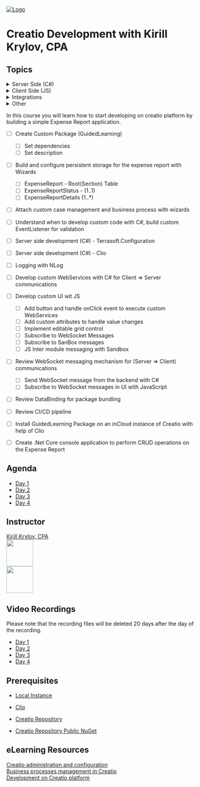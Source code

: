 [![Logo](https://www.creatio.com/sites/default/files/2019-10/creatio-main-logo.svg)](https://github.com/sindresorhus/awesome#readme)
# Creatio Development with Kirill Krylov, CPA  


## Topics
<details>
  <summary>Server Side (C#)</summary>

  ## Server Side (C#)
  1. A numbered
  2. list
     * With some
     * Sub bullets
</details>


<details>
  <summary>Client Side (JS)</summary>

  ## Client Side (JS)
  1. A numbered
  2. list
     * With some
     * Sub bullets
</details>


<details>
  <summary>Integrations</summary>

  ## Integrations
  1. DataService
     * Select
     * Insert
     * Update
     * Batch
  2. OData 3
  3. OData 4
     * With some
     * Sub bullets
</details>


<details>
  <summary>Other</summary>

  ## Other
  - [ ] Create Custom Package (GuidedLearning)
    - [ ] Set dependencies
    - [ ] Set description
  - [ ] Build and configure persistent storage for the expense report with Wizards
    - [ ] ExpenseReport - Root(Section) Table
    - [ ] ExpenseReportStatus - (1..1)
    - [ ] ExpenseReportDetails  (1..*)
</details>




In this course you will learn how to start developing on creatio platform by building a simple Expense Report application.
- [ ] Create Custom Package (GuidedLearning)
    - [ ] Set dependencies
    - [ ] Set description
- [ ] Build and configure persistent storage for the expense report with Wizards
    - [ ] ExpenseReport - Root(Section) Table
    - [ ] ExpenseReportStatus - (1..1)
    - [ ] ExpenseReportDetails  (1..*)
- [ ] Attach custom case management and business process with wizards
- [ ] Understand when to develop custom code with C#, build custom EventListener for validation
- [ ] Server side development (C#) - Terrasoft.Configuration
- [ ] Server side development (C#) - Clio
- [ ] Logging with NLog
- [ ] Develop custom WebServices with C# for Client => Server communications
- [ ] Develop custom UI wit JS 
    - [ ] Add button and handle onClick event to execute custom WebServices
    - [ ] Add custom attributes to handle value changes
    - [ ] Implement editable grid control
    - [ ] Subscribe to WebSocket Messages
    - [ ] Subscribe to SanBox messages
    - [ ] JS Inter module messaging with Sandbox
- [ ] Review WebSocket messaging mechanism for (Server => Client) communications
    - [ ] Send WebSocket message from the backend with C#
    - [ ] Subscribe to WebSocket messages in UI with JavaScript
- [ ] Review DataBinding for package bundling
- [ ] Review CI/CD pipeline
- [ ] Install GuidedLearning Package on an inCloud instance of Creatio with help of Clio
- [ ] Create .Net Core console application to perform CRUD operations on the Expense Report



## Agenda
- [Day 1](Agenda/DAY1_AGENDA.md)
- [Day 2](Agenda/DAY2_AGENDA.md)
- [Day 3](Agenda/DAY3_AGENDA.md)
- [Day 4](Agenda/DAY4_AGENDA.md)

## Instructor
<a href="mailto:k.krylov@creatio.com?subject=Guided%20Learning%20Jan21%2017-24,%202020">Kirill Krylov, CPA</a><br />
<a href="https://www.linkedin.com/in/kirill-krylov-cpa/">
    <img src="https://content.linkedin.com/content/dam/me/brand/en-us/brand-home/logos/01-dsk-e8-v2.png.original.png" width="70">
</a><br />
<img src="https://github.com/kirillkrylov/ImagesAndPages/blob/master/Img/kirill.jpg" width="70">

## Video Recordings
Please note that the recording files will be deleted 20 days after the day of the recording.
- [Day 1]()
- [Day 2]()
- [Day 3]()
- [Day 4]()


## Prerequisites
- [Local Instance](https://drive.google.com/drive/folders/1voxaCcUM43_RXcptmFF8GRjxoLb-IP96?usp=sharing)
- [Clio](https://github.com/Advance-Technologies-Foundation/clio/blob/master/README.md)

- [Creatio Repository](https://github.com/kirillkrylov/ImagesAndPages/wiki/Creatio-NuGet-Repository)
- [Creatio Repository Public NuGet](https://www.nuget.org/packages/CreatioSDK/)


## eLearning Resources
[Creatio administration and configuration](https://academy.creatio.com/online-courses/creatio-administration-and-configuration-0)<br/>
[Business processes management in Creatio](https://academy.creatio.com/online-courses/business-processes-management-creatio)<br/>
[Development on Creatio platform](https://academy.creatio.com/online-courses/development-creatio-platform-0)<br/>
